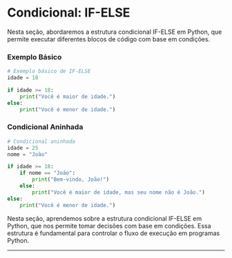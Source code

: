 # Condicional: IF-ELSE

Nesta seção, abordaremos a estrutura condicional IF-ELSE em Python, que permite executar diferentes blocos de código com base em condições.

### Exemplo Básico
```python
# Exemplo básico de IF-ELSE
idade = 18

if idade >= 18:
    print("Você é maior de idade.")
else:
    print("Você é menor de idade.")
```

### Condicional Aninhada
```python
# Condicional aninhada
idade = 25
nome = "João"

if idade >= 18:
    if nome == "João":
        print("Bem-vindo, João!")
    else:
        print("Você é maior de idade, mas seu nome não é João.")
else:
    print("Você é menor de idade.")
```

Nesta seção, aprendemos sobre a estrutura condicional IF-ELSE em Python, que nos permite tomar decisões com base em condições. Essa estrutura é fundamental para controlar o fluxo de execução em programas Python.

---
